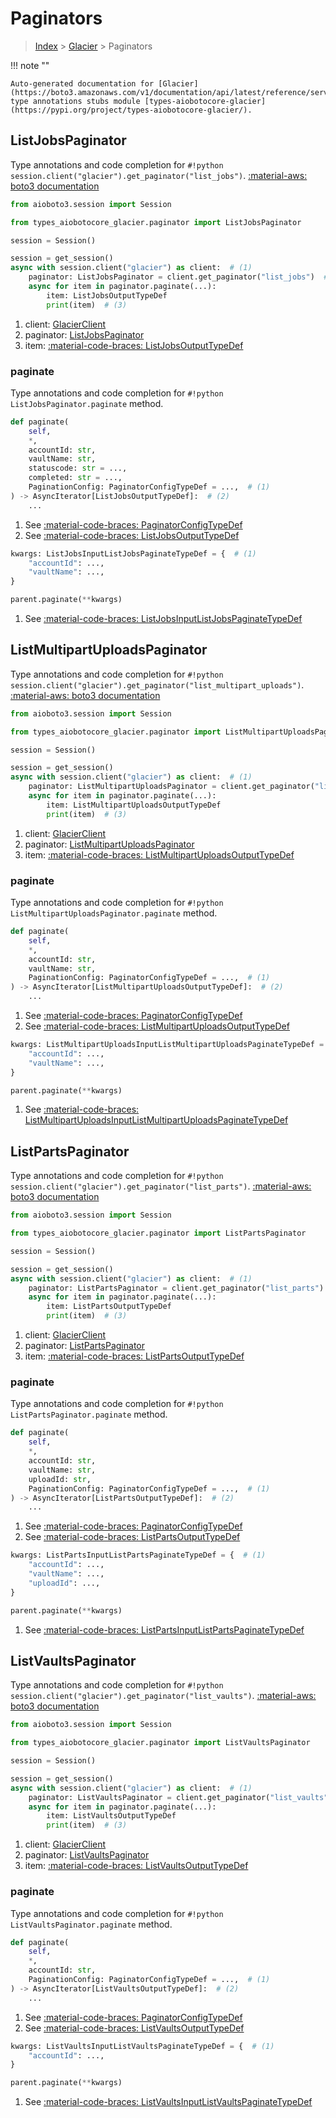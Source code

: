 # Paginators

> [Index](../README.md) > [Glacier](./README.md) > Paginators

!!! note ""

    Auto-generated documentation for [Glacier](https://boto3.amazonaws.com/v1/documentation/api/latest/reference/services/glacier.html#Glacier)
    type annotations stubs module [types-aiobotocore-glacier](https://pypi.org/project/types-aiobotocore-glacier/).

## ListJobsPaginator

Type annotations and code completion for `#!python session.client("glacier").get_paginator("list_jobs")`.
[:material-aws: boto3 documentation](https://boto3.amazonaws.com/v1/documentation/api/latest/reference/services/glacier.html#Glacier.Paginator.ListJobs)

```python title="Usage example"
from aioboto3.session import Session

from types_aiobotocore_glacier.paginator import ListJobsPaginator

session = Session()

session = get_session()
async with session.client("glacier") as client:  # (1)
    paginator: ListJobsPaginator = client.get_paginator("list_jobs")  # (2)
    async for item in paginator.paginate(...):
        item: ListJobsOutputTypeDef
        print(item)  # (3)
```

1. client: [GlacierClient](./client.md)
2. paginator: [ListJobsPaginator](./paginators.md#listjobspaginator)
3. item: [:material-code-braces: ListJobsOutputTypeDef](./type_defs.md#listjobsoutputtypedef) 


### paginate

Type annotations and code completion for `#!python ListJobsPaginator.paginate` method.

```python title="Method definition"
def paginate(
    self,
    *,
    accountId: str,
    vaultName: str,
    statuscode: str = ...,
    completed: str = ...,
    PaginationConfig: PaginatorConfigTypeDef = ...,  # (1)
) -> AsyncIterator[ListJobsOutputTypeDef]:  # (2)
    ...
```

1. See [:material-code-braces: PaginatorConfigTypeDef](./type_defs.md#paginatorconfigtypedef) 
2. See [:material-code-braces: ListJobsOutputTypeDef](./type_defs.md#listjobsoutputtypedef) 


```python title="Usage example with kwargs"
kwargs: ListJobsInputListJobsPaginateTypeDef = {  # (1)
    "accountId": ...,
    "vaultName": ...,
}

parent.paginate(**kwargs)
```

1. See [:material-code-braces: ListJobsInputListJobsPaginateTypeDef](./type_defs.md#listjobsinputlistjobspaginatetypedef) 
## ListMultipartUploadsPaginator

Type annotations and code completion for `#!python session.client("glacier").get_paginator("list_multipart_uploads")`.
[:material-aws: boto3 documentation](https://boto3.amazonaws.com/v1/documentation/api/latest/reference/services/glacier.html#Glacier.Paginator.ListMultipartUploads)

```python title="Usage example"
from aioboto3.session import Session

from types_aiobotocore_glacier.paginator import ListMultipartUploadsPaginator

session = Session()

session = get_session()
async with session.client("glacier") as client:  # (1)
    paginator: ListMultipartUploadsPaginator = client.get_paginator("list_multipart_uploads")  # (2)
    async for item in paginator.paginate(...):
        item: ListMultipartUploadsOutputTypeDef
        print(item)  # (3)
```

1. client: [GlacierClient](./client.md)
2. paginator: [ListMultipartUploadsPaginator](./paginators.md#listmultipartuploadspaginator)
3. item: [:material-code-braces: ListMultipartUploadsOutputTypeDef](./type_defs.md#listmultipartuploadsoutputtypedef) 


### paginate

Type annotations and code completion for `#!python ListMultipartUploadsPaginator.paginate` method.

```python title="Method definition"
def paginate(
    self,
    *,
    accountId: str,
    vaultName: str,
    PaginationConfig: PaginatorConfigTypeDef = ...,  # (1)
) -> AsyncIterator[ListMultipartUploadsOutputTypeDef]:  # (2)
    ...
```

1. See [:material-code-braces: PaginatorConfigTypeDef](./type_defs.md#paginatorconfigtypedef) 
2. See [:material-code-braces: ListMultipartUploadsOutputTypeDef](./type_defs.md#listmultipartuploadsoutputtypedef) 


```python title="Usage example with kwargs"
kwargs: ListMultipartUploadsInputListMultipartUploadsPaginateTypeDef = {  # (1)
    "accountId": ...,
    "vaultName": ...,
}

parent.paginate(**kwargs)
```

1. See [:material-code-braces: ListMultipartUploadsInputListMultipartUploadsPaginateTypeDef](./type_defs.md#listmultipartuploadsinputlistmultipartuploadspaginatetypedef) 
## ListPartsPaginator

Type annotations and code completion for `#!python session.client("glacier").get_paginator("list_parts")`.
[:material-aws: boto3 documentation](https://boto3.amazonaws.com/v1/documentation/api/latest/reference/services/glacier.html#Glacier.Paginator.ListParts)

```python title="Usage example"
from aioboto3.session import Session

from types_aiobotocore_glacier.paginator import ListPartsPaginator

session = Session()

session = get_session()
async with session.client("glacier") as client:  # (1)
    paginator: ListPartsPaginator = client.get_paginator("list_parts")  # (2)
    async for item in paginator.paginate(...):
        item: ListPartsOutputTypeDef
        print(item)  # (3)
```

1. client: [GlacierClient](./client.md)
2. paginator: [ListPartsPaginator](./paginators.md#listpartspaginator)
3. item: [:material-code-braces: ListPartsOutputTypeDef](./type_defs.md#listpartsoutputtypedef) 


### paginate

Type annotations and code completion for `#!python ListPartsPaginator.paginate` method.

```python title="Method definition"
def paginate(
    self,
    *,
    accountId: str,
    vaultName: str,
    uploadId: str,
    PaginationConfig: PaginatorConfigTypeDef = ...,  # (1)
) -> AsyncIterator[ListPartsOutputTypeDef]:  # (2)
    ...
```

1. See [:material-code-braces: PaginatorConfigTypeDef](./type_defs.md#paginatorconfigtypedef) 
2. See [:material-code-braces: ListPartsOutputTypeDef](./type_defs.md#listpartsoutputtypedef) 


```python title="Usage example with kwargs"
kwargs: ListPartsInputListPartsPaginateTypeDef = {  # (1)
    "accountId": ...,
    "vaultName": ...,
    "uploadId": ...,
}

parent.paginate(**kwargs)
```

1. See [:material-code-braces: ListPartsInputListPartsPaginateTypeDef](./type_defs.md#listpartsinputlistpartspaginatetypedef) 
## ListVaultsPaginator

Type annotations and code completion for `#!python session.client("glacier").get_paginator("list_vaults")`.
[:material-aws: boto3 documentation](https://boto3.amazonaws.com/v1/documentation/api/latest/reference/services/glacier.html#Glacier.Paginator.ListVaults)

```python title="Usage example"
from aioboto3.session import Session

from types_aiobotocore_glacier.paginator import ListVaultsPaginator

session = Session()

session = get_session()
async with session.client("glacier") as client:  # (1)
    paginator: ListVaultsPaginator = client.get_paginator("list_vaults")  # (2)
    async for item in paginator.paginate(...):
        item: ListVaultsOutputTypeDef
        print(item)  # (3)
```

1. client: [GlacierClient](./client.md)
2. paginator: [ListVaultsPaginator](./paginators.md#listvaultspaginator)
3. item: [:material-code-braces: ListVaultsOutputTypeDef](./type_defs.md#listvaultsoutputtypedef) 


### paginate

Type annotations and code completion for `#!python ListVaultsPaginator.paginate` method.

```python title="Method definition"
def paginate(
    self,
    *,
    accountId: str,
    PaginationConfig: PaginatorConfigTypeDef = ...,  # (1)
) -> AsyncIterator[ListVaultsOutputTypeDef]:  # (2)
    ...
```

1. See [:material-code-braces: PaginatorConfigTypeDef](./type_defs.md#paginatorconfigtypedef) 
2. See [:material-code-braces: ListVaultsOutputTypeDef](./type_defs.md#listvaultsoutputtypedef) 


```python title="Usage example with kwargs"
kwargs: ListVaultsInputListVaultsPaginateTypeDef = {  # (1)
    "accountId": ...,
}

parent.paginate(**kwargs)
```

1. See [:material-code-braces: ListVaultsInputListVaultsPaginateTypeDef](./type_defs.md#listvaultsinputlistvaultspaginatetypedef) 
